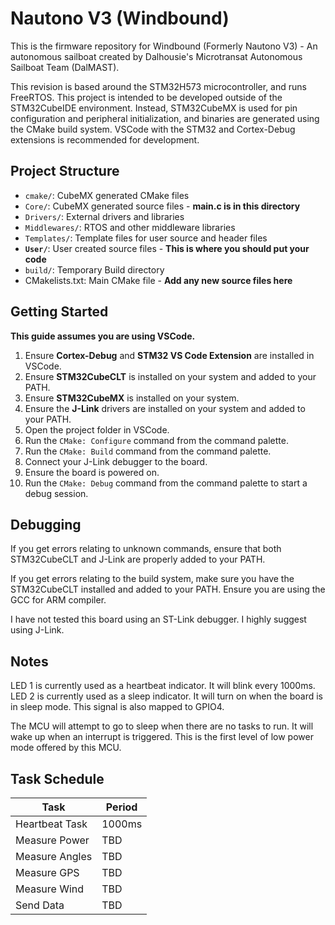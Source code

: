 # Nautono V3 (Windbound)

This is the firmware repository for Windbound (Formerly Nautono V3) - An autonomous sailboat created by Dalhousie's Microtransat Autonomous Sailboat Team (DalMAST).

This revision is based around the STM32H573 microcontroller, and runs FreeRTOS.  This project is intended to be developed outside of the STM32CubeIDE environment.  Instead, STM32CubeMX is used for pin configuration and peripheral initialization, and binaries are generated using the CMake build system.  VSCode with the STM32 and Cortex-Debug extensions is recommended for development.

## Project Structure

- `cmake/`: CubeMX generated CMake files
- `Core/`: CubeMX generated source files - **main.c is in this directory**
- `Drivers/`: External drivers and libraries
- `Middlewares/`: RTOS and other middleware libraries
- `Templates/`: Template files for user source and header files
- **`User/`**: User created source files - **This is where you should put your code**
- `build/`: Temporary Build directory
- CMakelists.txt: Main CMake file - **Add any new source files here**

## Getting Started

**This guide assumes you are using VSCode.**

1. Ensure **Cortex-Debug** and **STM32 VS Code Extension** are installed in VSCode.
2. Ensure **STM32CubeCLT** is installed on your system and added to your PATH.
3. Ensure **STM32CubeMX** is installed on your system.
4. Ensure the **J-Link** drivers are installed on your system and added to your PATH.
5. Open the project folder in VSCode.
6. Run the `CMake: Configure` command from the command palette.
7. Run the `CMake: Build` command from the command palette.
8. Connect your J-Link debugger to the board.
9. Ensure the board is powered on.
10. Run the `CMake: Debug` command from the command palette to start a debug session.

## Debugging

If you get errors relating to unknown commands, ensure that both STM32CubeCLT and J-Link are properly added to your PATH.

If you get errors relating to the build system, make sure you have the STM32CubeCLT installed and added to your PATH.  Ensure you are using the GCC for ARM compiler.

I have not tested this board using an ST-Link debugger.  I highly suggest using J-Link.

## Notes

LED 1 is currently used as a heartbeat indicator.  It will blink every 1000ms.
LED 2 is currently used as a sleep indicator.  It will turn on when the board is in sleep mode.  This signal is also mapped to GPIO4.

The MCU will attempt to go to sleep when there are no tasks to run.  It will wake up when an interrupt is triggered.  This is the first level of low power mode offered by this MCU.

## Task Schedule

| Task            | Period  |
|-----------------|---------|
| Heartbeat Task  | 1000ms  |
| Measure Power   | TBD     |
| Measure Angles  | TBD     |
| Measure GPS     | TBD     |
| Measure Wind    | TBD     |
| Send Data       | TBD     |
